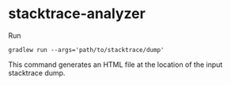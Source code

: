 # stacktrace-analyzer

Run

```
gradlew run --args='path/to/stacktrace/dump'
```

This command generates an HTML file at the location of the input stacktrace dump.
